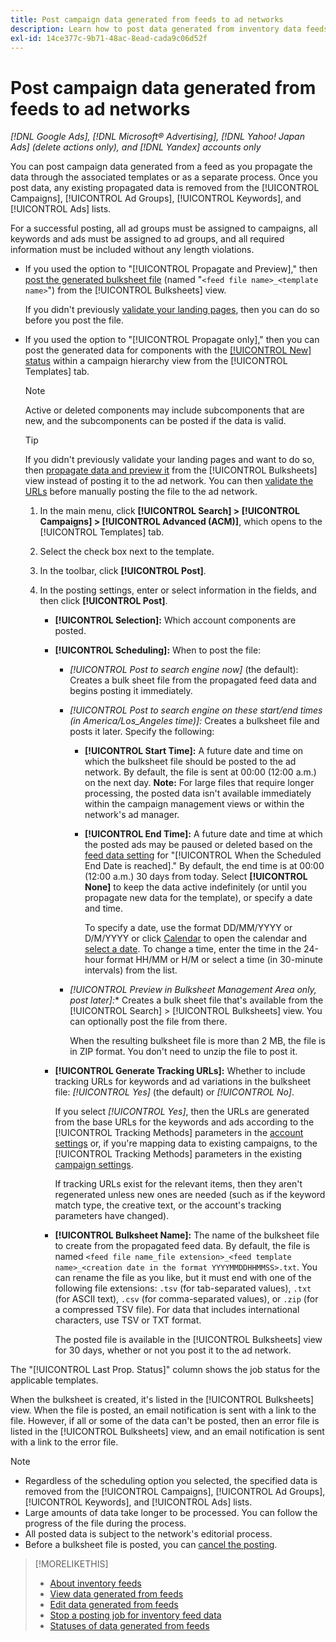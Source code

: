 ```yaml
---
title: Post campaign data generated from feeds to ad networks
description: Learn how to post data generated from inventory data feeds to ad networks.
exl-id: 14ce377c-9b71-48ac-8ead-cada9c06d52f
---
```

# Post campaign data generated from feeds to ad networks

*[!DNL Google Ads], [!DNL Microsoft® Advertising], [!DNL Yahoo! Japan Ads] (delete actions only), and [!DNL Yandex] accounts only*

You can post campaign data generated from a feed as you propagate the data through the associated templates or as a separate process. Once you post data, any existing propagated data is removed from the [!UICONTROL Campaigns], [!UICONTROL Ad Groups], [!UICONTROL Keywords], and [!UICONTROL Ads] lists.

For a successful posting, all ad groups must be assigned to campaigns, all keywords and ads must be assigned to ad groups, and all required information must be included without any length violations.

* If you used the option to "[!UICONTROL Propagate and Preview]," then [post the generated bulksheet file](/help/search-social-commerce/campaign-management/bulksheets/bulksheet-post.md) (named "`<feed file name>_<template name>`") from the [!UICONTROL Bulksheets] view.

  If you didn't previously [validate your landing pages](/help/search-social-commerce/campaign-management/bulksheets/bulksheet-validate-landing-pages.md), then you can do so before you post the file.

* If you used the option to "[!UICONTROL Propagate only]," then you can post the generated data for components with the [[!UICONTROL New] status](propagated-data-status.md) within a campaign hierarchy view from the [!UICONTROL Templates] tab.

  >[!NOTE]
  >
  >Active or deleted components may include subcomponents that are new, and the subcomponents can be posted if the data is valid.

  >[!TIP]
  >
  >If you didn't previously validate your landing pages and want to do so, then [propagate data and preview it](feed-data-propagate.md) from the [!UICONTROL Bulksheets] view instead of posting it to the ad network. You can then [validate the URLs](/help/search-social-commerce/campaign-management/bulksheets/bulksheet-validate-landing-pages.md) before manually posting the file to the ad network.

  1. In the main menu, click **[!UICONTROL Search] > [!UICONTROL Campaigns] > [!UICONTROL Advanced (ACM)]**, which opens to the [!UICONTROL Templates] tab.
  
  1. Select the check box next to the template.
  
  1. In the toolbar, click **[!UICONTROL Post]**.

  1. In the posting settings, enter or select information in the fields, and then click **[!UICONTROL Post]**.

     * **[!UICONTROL Selection]:** Which account components are posted.
     
     * **[!UICONTROL Scheduling]:** When to post the file:
     
       * *[!UICONTROL Post to search engine now]* (the default): Creates a bulk sheet file from the propagated feed data and begins posting it immediately.
       
       * *[!UICONTROL Post to search engine on these start/end times (in America/Los_Angeles time)]:* Creates a bulksheet file and posts it later. Specify the following:
       
         * **[!UICONTROL Start Time]:** A future date and time on which the bulksheet file should be posted to the ad network. By default, the file is sent at 00:00 (12:00 a.m.) on the next day. **Note:** For large files that require longer processing, the posted data isn't available immediately within the campaign management views or within the network's ad manager.

         * **[!UICONTROL End Time]:** A future date and time at which the posted ads may be paused or deleted based on the [feed data setting](feed-settings-manage.md#feed-data-settings) for "[!UICONTROL When the Scheduled End Date is reached]." By default, the end time is at 00:00 (12:00 a.m.) 30 days from today. Select **[!UICONTROL None]** to keep the data active indefinitely (or until you propagate new data for the template), or specify a date and time.
         
           To specify a date, use the format DD/MM/YYYY or D/M/YYYY or click [Calendar](/help/search-social-commerce/assets/calendar.png "Calendar") to open the calendar and [select a date](/help/search-social-commerce/common-tasks/navigation-editing-selection/calendar.md). To change a time, enter the time in the 24-hour format HH/MM or H/M or select a time (in 30-minute intervals) from the list.

       * *[!UICONTROL Preview in Bulksheet Management Area only, post later]:** Creates a bulk sheet file that's available from the [!UICONTROL Search] > [!UICONTROL Bulksheets] view. You can optionally post the file from there.
       
         When the resulting bulksheet file is more than 2 MB, the file is in ZIP format. You don't need to unzip the file to post it.

     * **[!UICONTROL Generate Tracking URLs]:** Whether to include tracking URLs for keywords and ad variations in the bulksheet file: *[!UICONTROL Yes]* (the default) or *[!UICONTROL No]*.
     
       If you select *[!UICONTROL Yes]*, then the URLs are generated from the base URLs for the keywords and ads according to the [!UICONTROL Tracking Methods] parameters in the [account settings](/help/search-social-commerce/campaign-management/accounts/ad-network-account-manage.md) or, if you're mapping data to existing campaigns, to the [!UICONTROL Tracking Methods] parameters in the existing [campaign settings](/help/search-social-commerce/campaign-management/campaigns/campaign-manage.md).
     
       If tracking URLs exist for the relevant items, then they aren't regenerated unless new ones are needed (such as if the keyword match type, the creative text, or the account's tracking parameters have changed).

     * **[!UICONTROL Bulksheet Name]:** The name of the bulksheet file to create from the propagated feed data. By default, the file is named `<feed file name_file extension>_<feed template name>_<creation date in the format YYYYMMDDHHMMSS>.txt`. You can rename the file as you like, but it must end with one of the following file extensions: `.tsv` (for tab-separated values), `.txt` (for ASCII text), `.csv` (for comma-separated values), or `.zip` (for a compressed TSV file). For data that includes international characters, use TSV or TXT format.

       The posted file is available in the [!UICONTROL Bulksheets] view for 30 days, whether or not you post it to the ad network.

The "[!UICONTROL Last Prop. Status]" column shows the job status for the applicable templates.

When the bulksheet is created, it's listed in the [!UICONTROL Bulksheets] view. When the file is posted, an email notification is sent with a link to the file. However, if all or some of the data can't be posted, then an error file is listed in the [!UICONTROL Bulksheets] view, and an email notification is sent with a link to the error file.

>[!NOTE]
>
>* Regardless of the scheduling option you selected, the specified data is removed from the [!UICONTROL Campaigns], [!UICONTROL Ad Groups], [!UICONTROL Keywords], and [!UICONTROL Ads] lists.
>* Large amounts of data take longer to be processed. You can follow the progress of the file during the process.
>* All posted data is subject to the network's editorial process.
>* Before a bulksheet file is posted, you can [cancel the posting](/help/search-social-commerce/campaign-management/bulksheets/bulksheet-stop-job.md).

>[!MORELIKETHIS]
>
>* [About inventory feeds](inventory-feeds-about.md)
>* [View data generated from feeds](propagated-data-view.md)
>* [Edit data generated from feeds](propagated-data-edit.md)
>* [Stop a posting job for inventory feed data](stop-job.md)
>* [Statuses of data generated from feeds](propagated-data-status.md)
